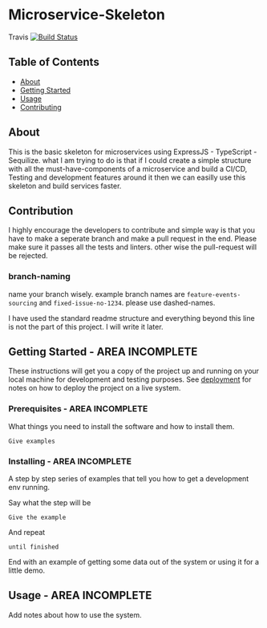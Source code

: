 # Microservice-Skeleton
Travis [![Build Status](https://travis-ci.com/Adamhingoro/microservice-skeleton.svg?branch=master)](https://travis-ci.com/Adamhingoro/microservice-skeleton)
## Table of Contents

- [About](#about)
- [Getting Started](#getting_started)
- [Usage](#usage)
- [Contributing](../CONTRIBUTING.md)

## About <a name = "about"></a>

This is the basic skeleton for microservices using ExpressJS - TypeScript - Sequilize. what I am trying to do is that if I could create a simple structure with all the must-have-components of a microservice and build a CI/CD, Testing and development features around it then we can easilly use this skeleton and build services faster. 

## Contribution 

I highly encourage the developers to contribute and simple way is that you have to make a seperate branch and make a pull request in the end. Please make sure it passes all the tests and linters. other wise the pull-request will be rejected. 

### branch-naming

name your branch wisely. example branch names are `feature-events-sourcing` and `fixed-issue-no-1234`. please use dashed-names. 

I have used the standard readme structure and everything beyond this line is not the part of this project. I will write it later.


## Getting Started <a name = "getting_started"></a> - AREA INCOMPLETE

These instructions will get you a copy of the project up and running on your local machine for development and testing purposes. See [deployment](#deployment) for notes on how to deploy the project on a live system.

### Prerequisites - AREA INCOMPLETE

What things you need to install the software and how to install them.

```
Give examples
```

### Installing - AREA INCOMPLETE

A step by step series of examples that tell you how to get a development env running.

Say what the step will be

```
Give the example
```

And repeat

```
until finished
```

End with an example of getting some data out of the system or using it for a little demo.

## Usage <a name = "usage"></a> - AREA INCOMPLETE

Add notes about how to use the system.
